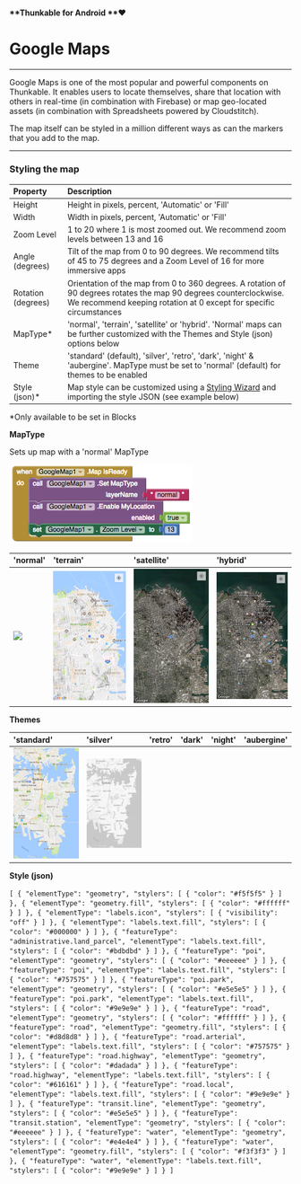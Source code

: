 #### **Thunkable for Android **❤

# Google Maps

---

Google Maps is one of the most popular and powerful components on Thunkable.  It enables users to locate themselves, share that location with others in real-time \(in combination with Firebase\) or map geo-located assets \(in combination with Spreadsheets powered by Cloudstitch\).

The map itself can be styled in a million different ways as can the markers that you add to the map.

---

### Styling the map

| Property | Description |
| :--- | :--- |
| Height | Height in pixels, percent, 'Automatic' or 'Fill' |
| Width | Width in pixels, percent, 'Automatic' or 'Fill' |
| Zoom Level | 1 to 20 where 1 is most zoomed out.  We recommend zoom levels between 13 and 16 |
| Angle \(degrees\) | Tilt of the map from 0 to 90 degrees. We recommend tilts of 45 to 75 degrees and a Zoom Level of 16 for more immersive apps |
| Rotation \(degrees\) | Orientation of the map from 0 to 360 degrees. A rotation of 90 degrees rotates the map 90 degrees counterclockwise. We recommend keeping rotation at 0 except for specific circumstances |
| MapType\* | 'normal', 'terrain', 'satellite' or 'hybrid'. 'Normal' maps can be further customized with the Themes and Style \(json\) options below |
| Theme | 'standard' \(default\), 'silver', 'retro', 'dark', 'night' & 'aubergine'. MapType must be set to 'normal' \(default\) for themes to be enabled |
| Style \(json\)\* | Map style can be customized using a [Styling Wizard](https://mapstyle.withgoogle.com/) and importing the style JSON \(see example below\) |

\*Only available to be set in Blocks

**MapType**

Sets up map with a 'normal' MapType

![](/assets/maps-normal-blocks.png)

| 'normal' | 'terrain' | 'satellite' | 'hybrid' |
| :--- | :--- | :--- | :--- |
| ![](https://thunkable.com/reference/components/images/visualization/u3341.png) | ![](/assets/maps-terrain.png) | ![](/assets/maps-satellie.jpg) | ![](/assets/maps-hybrid.jpg) |

**Themes**

| 'standard' | 'silver' | 'retro' | 'dark' | 'night' | 'aubergine' |
| :--- | :--- | :--- | :--- | :--- | :--- |
| ![](/assets/maps-standard.png) | ![](/assets/maps-silver.png) |  |  |  |  |

**Style \(json\)**



`[ { "elementType": "geometry", "stylers": [ { "color": "#f5f5f5" } ] }, { "elementType": "geometry.fill", "stylers": [ { "color": "#ffffff" } ] }, { "elementType": "labels.icon", "stylers": [ { "visibility": "off" } ] }, { "elementType": "labels.text.fill", "stylers": [ { "color": "#000000" } ] }, { "featureType": "administrative.land_parcel", "elementType": "labels.text.fill", "stylers": [ { "color": "#bdbdbd" } ] }, { "featureType": "poi", "elementType": "geometry", "stylers": [ { "color": "#eeeeee" } ] }, { "featureType": "poi", "elementType": "labels.text.fill", "stylers": [ { "color": "#757575" } ] }, { "featureType": "poi.park", "elementType": "geometry", "stylers": [ { "color": "#e5e5e5" } ] }, { "featureType": "poi.park", "elementType": "labels.text.fill", "stylers": [ { "color": "#9e9e9e" } ] }, { "featureType": "road", "elementType": "geometry", "stylers": [ { "color": "#ffffff" } ] }, { "featureType": "road", "elementType": "geometry.fill", "stylers": [ { "color": "#d8d8d8" } ] }, { "featureType": "road.arterial", "elementType": "labels.text.fill", "stylers": [ { "color": "#757575" } ] }, { "featureType": "road.highway", "elementType": "geometry", "stylers": [ { "color": "#dadada" } ] }, { "featureType": "road.highway", "elementType": "labels.text.fill", "stylers": [ { "color": "#616161" } ] }, { "featureType": "road.local", "elementType": "labels.text.fill", "stylers": [ { "color": "#9e9e9e" } ] }, { "featureType": "transit.line", "elementType": "geometry", "stylers": [ { "color": "#e5e5e5" } ] }, { "featureType": "transit.station", "elementType": "geometry", "stylers": [ { "color": "#eeeeee" } ] }, { "featureType": "water", "elementType": "geometry", "stylers": [ { "color": "#e4e4e4" } ] }, { "featureType": "water", "elementType": "geometry.fill", "stylers": [ { "color": "#f3f3f3" } ] }, { "featureType": "water", "elementType": "labels.text.fill", "stylers": [ { "color": "#9e9e9e" } ] } ]`

